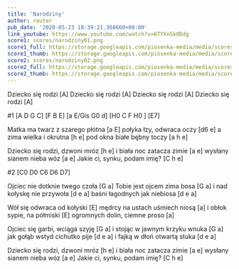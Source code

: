 ```yaml
---
title: 'Narodziny'
author: reuter
pub_date: '2020-05-23 18:39:21.368660+00:00'
link_youtube: https://www.youtube.com/watch?v=6TYXnSk0Ddg
score1: scores/narodziny01.png
score1_full: https://storage.googleapis.com/piosenka-media/media/scores/narodziny01.png
score1_thumb: https://storage.googleapis.com/piosenka-media/media/scores/narodziny01.png.180x0_q85_upscale.png
score2: scores/narodziny02.png
score2_full: https://storage.googleapis.com/piosenka-media/media/scores/narodziny02.png
score2_thumb: https://storage.googleapis.com/piosenka-media/media/scores/narodziny02.png.180x0_q85_upscale.png
---
```


Dziecko się rodzi [A]
Dziecko się rodzi [A]
Dziecko się rodzi [A]
Dziecko się rodzi [A]

#1
[A D G C]
[F B E]
[a E/Gis G0 d]
[H0 C F H0 ]
[E7]

Matka ma twarz z szarego płótna [a E]
połyka łzy, odwraca oczy [d6 e]
a zima wielka i okrutna [h e]
pod okna białe bębny toczy [a h e]

Dziecko się rodzi, dzwoni mróz [h e]
i biała noc zatacza zimie [a e]
wysłany sianem nieba wóz [a e]
Jakie ci, synku, podam imię? [C h e]

#2
[C0 D0 C6 D6 D7]

Ojciec nie dotknie twego czoła [G a]
Tobie jest ojcem zima bosa [G a]
i nad kołyskę nie przywoła [d e a]
baśni łagodnych jak niebiosa [d e a]

Wół się odwraca od kołyski [E]
mędrcy na ustach uśmiech niosą [a]
i obłok sypie, na półmiski [E]
ogromnych dolin, ciemne proso [a]

Ojciec się garbi, wciąga szyję [G a]
i stojąc w jawnym krzyku wnuka [G a]
jak gołąb wstyd cichutko pije [d e a]
i fajką w dłoń otwartą stuka [d e a]

Dziecko się rodzi, dzwoni mróz [h e]
i biała noc zatacza zimie [a e]
wysłany sianem nieba wóz [a e]
Jakie ci, synku, podam imię? [C h e]